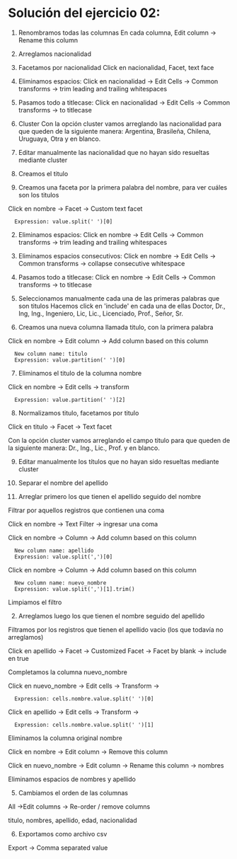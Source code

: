 # Solución del ejercicio 02:

1. Renombramos todas las columnas
En cada columna, Edit column -> Rename this column

2. Arreglamos nacionalidad

  1. Facetamos por nacionalidad
  Click en nacionalidad, Facet, text face

  2. Eliminamos espacios:
  Click en nacionalidad -> Edit Cells -> Common transforms -> trim leading and trailing whitespaces

  3. Pasamos todo a titlecase:
  Click en nacionalidad -> Edit Cells -> Common transforms -> to titlecase

  4. Cluster
  Con la opción cluster vamos arreglando las nacionalidad para que queden de la siguiente manera:
  Argentina, Brasileña, Chilena, Uruguaya, Otra y en blanco.

  5. Editar manualmente las nacionalidad que no hayan sido resueltas mediante cluster

3. Creamos el titulo

  1. Creamos una faceta por la primera palabra del nombre, para ver cuáles son los titulos

  Click en nombre -> Facet -> Custom text facet

```
  Expression: value.split(' ')[0]
```

  2. Eliminamos espacios:
  Click en nombre -> Edit Cells -> Common transforms -> trim leading and trailing whitespaces

  3. Eliminamos espacios consecutivos:
  Click en nombre -> Edit Cells -> Common transforms -> collapse consecutive whitespace

  4. Pasamos todo a titlecase:
  Click en nombre -> Edit Cells -> Common transforms -> to titlecase

  5. Seleccionamos manualmente cada una de las primeras palabras que son titulos
  Hacemos click en 'include' en cada una de ellas
  Doctor, Dr., Ing, Ing., Ingeniero, Lic, Lic., Licenciado, Prof., Señor, Sr.

  6. Creamos una nueva columna llamada titulo, con la primera palabra

  Click en nombre -> Edit column -> Add column based on this column

```
  New column name: titulo
  Expression: value.partition(' ')[0]
```

  7. Eliminamos el titulo de la columna nombre

  Click en nombre -> Edit cells -> transform

```
  Expression: value.partition(' ')[2]
```

  8. Normalizamos titulo, facetamos por titulo

  Click en titulo -> Facet -> Text facet

  Con la opción cluster vamos arreglando el campo titulo para que queden de la siguiente manera:
  Dr., Ing., Lic., Prof. y en blanco.

  9. Editar manualmente los títulos que no hayan sido resueltas mediante cluster

4. Separar el nombre del apellido

  1. Arreglar primero los que tienen el apellido seguido del nombre

  Filtrar por aquellos registros que contienen una coma

  Click en nombre -> Text Filter -> ingresar una coma

  Click en nombre -> Column -> Add column based on this column

```
  New column name: apellido
  Expression: value.split(',')[0]
```

  Click en nombre -> Column -> Add column based on this column

```
  New column name: nuevo_nombre
  Expression: value.split(',')[1].trim()
```

  Limpiamos el filtro

  2. Arreglamos luego los que tienen el nombre seguido del apellido

  Filtramos por los registros que tienen el apellido vacio (los que todavía no arreglamos)

  Click en apellido -> Facet -> Customized Facet -> Facet by blank -> include en true

  Completamos la columna nuevo_nombre

  Click en nuevo_nombre -> Edit cells -> Transform ->

```
  Expression: cells.nombre.value.split(' ')[0]
```

  Click en apellido -> Edit cells -> Transform ->

```
  Expression: cells.nombre.value.split(' ')[1]
```

  Eliminamos la columna original nombre

  Click en nombre -> Edit column -> Remove this column

  Click en nuevo_nombre -> Edit column -> Rename this column -> nombres

  Eliminamos espacios de nombres y apellido

5. Cambiamos el orden de las columnas

All ->Edit columns -> Re-order / remove columns

titulo, nombres, apellido, edad, nacionalidad

6. Exportamos como archivo csv

Export -> Comma separated value
